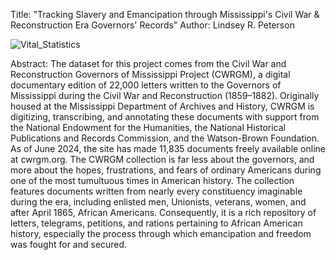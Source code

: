 Title: "Tracking Slavery and Emancipation through Mississippi's Civil War & Reconstruction Era Governors' Records"
Author: Lindsey R. Peterson

![Vital_Statistics](https://github.com/lindseypeterson/DigHumProject/assets/170369126/448f1d14-77ab-413a-9599-e8cdde48899d)

Abstract: The dataset for this project comes from the Civil War and Reconstruction Governors of Mississippi Project (CWRGM), a digital documentary edition of 22,000 letters written to the Governors of Mississippi during the Civil War and Reconstruction (1859–1882). Originally housed at the Mississippi Department of Archives and History, CWRGM is digitizing, transcribing, and annotating these documents with support from the National Endowment for the Humanities, the National Historical Publications and Records Commission, and the Watson-Brown Foundation. As of June 2024, the site has made 11,835 documents freely available online at cwrgm.org. The CWRGM collection is far less about the governors, and more about the hopes, frustrations, and fears of ordinary Americans during one of the most tumultuous times in American history. The collection features documents written from nearly every constituency imaginable during the era, including enlisted men, Unionists, veterans, women, and after April 1865, African Americans. Consequently, it is a rich repository of letters, telegrams, petitions, and rations pertaining to African American history, especially the process through which emancipation and freedom was fought for and secured.
